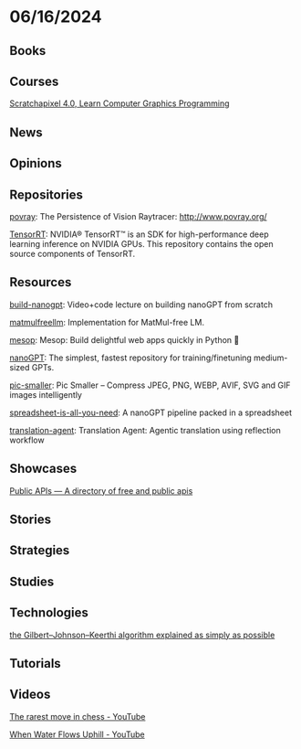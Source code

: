 # 06/16/2024

## Books

## Courses
[Scratchapixel 4.0, Learn Computer Graphics Programming](https://www.scratchapixel.com/index.html)

## News

## Opinions

## Repositories
[povray](https://github.com/POV-Ray/povray): The Persistence of Vision Raytracer: http://www.povray.org/

[TensorRT](https://github.com/NVIDIA/TensorRT): NVIDIA® TensorRT™ is an SDK for high-performance deep learning inference on NVIDIA GPUs. This repository contains the open source components of TensorRT.

## Resources
[build-nanogpt](https://github.com/karpathy/build-nanogpt): Video+code lecture on building nanoGPT from scratch

[matmulfreellm](https://github.com/ridgerchu/matmulfreellm): Implementation for MatMul-free LM.

[mesop](https://github.com/google/mesop): Mesop: Build delightful web apps quickly in Python 🚀

[nanoGPT](https://github.com/karpathy/nanoGPT): The simplest, fastest repository for training/finetuning medium-sized GPTs.

[pic-smaller](https://github.com/joye61/pic-smaller): Pic Smaller – Compress JPEG, PNG, WEBP, AVIF, SVG and GIF images intelligently

[spreadsheet-is-all-you-need](https://github.com/dabochen/spreadsheet-is-all-you-need): A nanoGPT pipeline packed in a spreadsheet

[translation-agent](https://github.com/andrewyng/translation-agent): Translation Agent: Agentic translation using reflection workflow

## Showcases
[Public APIs — A directory of free and public apis](https://publicapis.io/)

## Stories

## Strategies

## Studies

## Technologies
[the Gilbert–Johnson–Keerthi algorithm explained as simply as possible](https://computerwebsite.net/writing/gjk)

## Tutorials

## Videos
[The rarest move in chess - YouTube](https://www.youtube.com/watch?v=iDnW0WiCqNc)

[When Water Flows Uphill - YouTube](https://www.youtube.com/watch?v=zzKgnNGqxMw)
